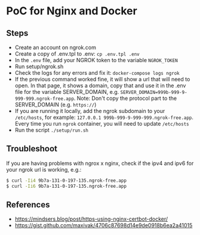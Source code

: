 # PoC for Nginx and Docker

## Steps

* Create an account on ngrok.com
* Create a copy of .env.tpl to .env: `cp .env.tpl .env`
* In the `.env` file, add your NGROK token to the variable `NGROK_TOKEN`
* Run setup/ngrok.sh
* Check the logs for any errors and fix it: `docker-compose logs ngrok`
* If the previous command worked fine, it will show a url that will need to open. 
  In that page, it shows a domain, copy that and use it in the .env file for the variable
  SERVER_DOMAIN, e.g. `SERVER_DOMAIN=999b-999-9-999-999.ngrok-free.app`.
  Note: Don't copy the protocol part to the SERVER_DOMAIN (e.g. `https://`)
* If you are running it locally, add the ngrok subdomain to your `/etc/hosts`, for example:
  `127.0.0.1 999b-999-9-999-999.ngrok-free.app`. Every time you run `ngrok` container, you 
  will need to update `/etc/hosts`
* Run the script `./setup/run.sh`

## Troubleshoot

If you are having problems with ngrox x nginx, check if the ipv4 and ipv6 for your ngrok
url is working, e.g.:

```bash
$ curl -Ii4 9b7a-131-0-197-135.ngrok-free.app
$ curl -Ii6 9b7a-131-0-197-135.ngrok-free.app
```

## References

* https://mindsers.blog/post/https-using-nginx-certbot-docker/
* https://gist.github.com/maxivak/4706c87698d14e9de0918b6ea2a41015
